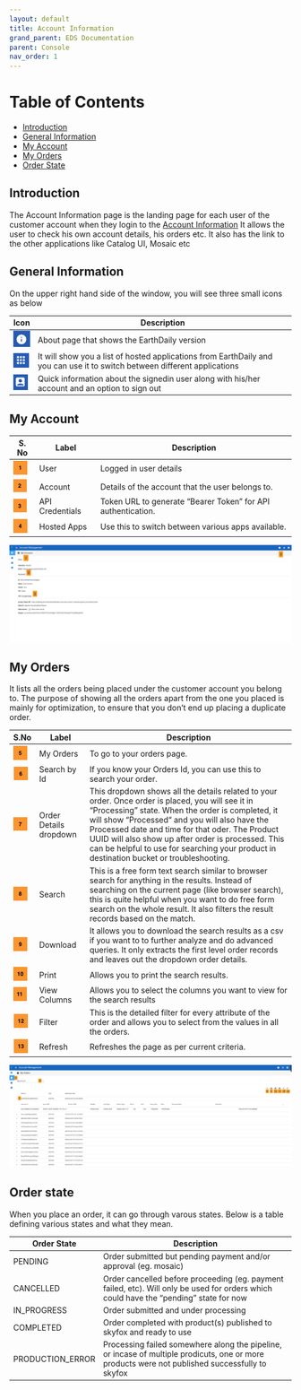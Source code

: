```yaml
---
layout: default
title: Account Information
grand_parent: EDS Documentation
parent: Console
nav_order: 1
---
```


# Table of Contents
* [Introduction](#introduction)
* [General Information](#general-information)
* [My Account](#my-account)
* [My Orders](#my-orders)
* [Order State](#order-state)

## Introduction
The Account Information page is the landing page for each user of the customer account when they login to the [Account Information](https://console.earthdaily.com/account) It allows the user to check his own account details, his orders etc. It also has the link to the other applications like Catalog UI, Mosaic etc

## General Information
  
On the upper right hand side of the window, you will see three small icons as below

|   Icon    |   Description     |
|------------|------------------|
| ![About](../Images/AccountUI/About.png) | About page that shows the EarthDaily version |
| ![AppSwitcher](../Images/AccountUI/AppSwitcher.png) | It will show you a list of hosted applications from EarthDaily and you can use it to switch between different applications |
| ![UserInfo](../Images/AccountUI/UserInfo.png) | Quick information about the signedin user along with his/her account and an option to sign out |

## My Account

| S. No | Label | Description |
|-------|-------|-------------|
| ![One](../Images/NumberLabels/One.png)  | User   |  Logged in user details |
| ![Two](../Images/NumberLabels/Two.png)  | Account | Details of the account that the user belongs to. |
| ![Three](../Images/NumberLabels/Three.png)   | API Credentials |  Token URL to generate “Bearer Token” for API authentication. |
| ![Four](../Images/NumberLabels/Four.png)  | Hosted Apps     | Use this to switch between various apps available. |

![My Account](../Images/AccountUI/AccountInformation.png)

## My Orders

It lists all the orders being placed under the customer account you belong to. The purpose of showing all the orders apart from the one you placed is mainly for optimization, to ensure that you don’t end up placing a duplicate order.


| S.No | Label | Description |
|---------|-------|-------------|
| ![Five](../Images/NumberLabels/Five.png)  | My Orders | To go to your orders page. |
| ![Six](../Images/NumberLabels/Six.png)  | Search by Id | If you know your Orders Id, you can use this to search your order. |
| ![Seven](../Images/NumberLabels/Seven.png) | Order Details dropdown | This dropdown shows all the details related to your order. Once order is placed, you will see it in “Processing” state. When the order is completed, it will show “Processed“ and you will also have the Processed date and time for that oder. The Product UUID will also show up after order is processed. This can be helpful to use for searching your product in destination bucket or troubleshooting.
| ![Eight](../Images/NumberLabels/Eight.png) | Search | This is a free form text search similar to browser search for anything in the results. Instead of searching on the current page (like browser search), this is quite helpful when you want to do free form search on the whole result. It also filters the result records based on the match.|
| ![Nine](../Images/NumberLabels/Nine.png) | Download | It allows you to download the search results as a csv if you want to to further analyze and do advanced queries. It only extracts the first level order records and leaves out the dropdown order details. |
| ![Ten](../Images/NumberLabels/Ten.png)  | Print | Allows you to print the search results. |
| ![Eleven](../Images/NumberLabels/Eleven.png)  | View Columns | Allows you to select the columns you want to view for the search results |
| ![Twelve](../Images/NumberLabels/Twelve.png) | Filter | This is the detailed filter for every attribute of the order and allows you to select from the values in all the orders. |
| ![Thirteen](../Images/NumberLabels/Thirteen.png) | Refresh | Refreshes the page as per current criteria. |

 
![My Orders](../Images/AccountUI/MyOrders.png)

## Order state

When you place an order, it can go through varous states. Below is a table defining various states and what they mean.

|   Order State         |              Description              |
|-----------------------|-----------------------------------------------------------------------------------------------| 
|   PENDING             |   Order submitted but pending payment and/or approval (eg. mosaic)       |
|   CANCELLED             |   Order cancelled before proceeding (eg. payment failed, etc). Will only be used for orders which could have the “pending” state for now       |
|   IN_PROGRESS             |   Order submitted and under processing       |
|   COMPLETED             |   Order completed with product(s) published to skyfox and ready to use       |
|   PRODUCTION_ERROR             |   Processing failed somewhere along the pipeline, or incase of multiple prodicuts, one or more products were not published successfully to skyfox       |
